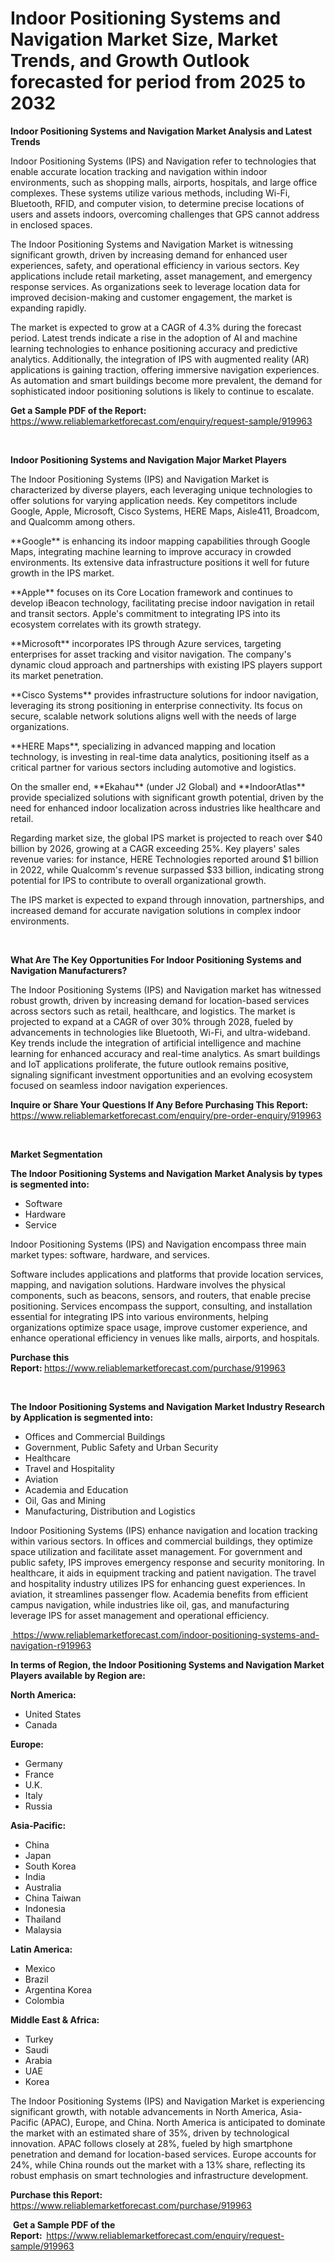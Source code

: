 <p><h1>Indoor Positioning Systems and Navigation Market Size, Market Trends, and Growth Outlook forecasted for period from 2025 to 2032</h1></p><p><strong>Indoor Positioning Systems and Navigation Market Analysis and Latest Trends</strong></p>
<p><p>Indoor Positioning Systems (IPS) and Navigation refer to technologies that enable accurate location tracking and navigation within indoor environments, such as shopping malls, airports, hospitals, and large office complexes. These systems utilize various methods, including Wi-Fi, Bluetooth, RFID, and computer vision, to determine precise locations of users and assets indoors, overcoming challenges that GPS cannot address in enclosed spaces.</p><p>The Indoor Positioning Systems and Navigation Market is witnessing significant growth, driven by increasing demand for enhanced user experiences, safety, and operational efficiency in various sectors. Key applications include retail marketing, asset management, and emergency response services. As organizations seek to leverage location data for improved decision-making and customer engagement, the market is expanding rapidly.</p><p>The market is expected to grow at a CAGR of 4.3% during the forecast period. Latest trends indicate a rise in the adoption of AI and machine learning technologies to enhance positioning accuracy and predictive analytics. Additionally, the integration of IPS with augmented reality (AR) applications is gaining traction, offering immersive navigation experiences. As automation and smart buildings become more prevalent, the demand for sophisticated indoor positioning solutions is likely to continue to escalate.</p></p>
<p><strong>Get a Sample PDF of the Report:&nbsp;</strong> <a href="https://www.reliablemarketforecast.com/enquiry/request-sample/919963?utm_campaign=2472&utm_medium=2&utm_source=Github&utm_content=ia&utm_term=18042025&utm_id=indoor-positioning-systems-and-navigation">https://www.reliablemarketforecast.com/enquiry/request-sample/919963</a></p>
<p>&nbsp;</p>
<p><strong>Indoor Positioning Systems and Navigation Major Market Players</strong></p>
<p><p>The Indoor Positioning Systems (IPS) and Navigation Market is characterized by diverse players, each leveraging unique technologies to offer solutions for varying application needs. Key competitors include Google, Apple, Microsoft, Cisco Systems, HERE Maps, Aisle411, Broadcom, and Qualcomm among others.</p><p>**Google** is enhancing its indoor mapping capabilities through Google Maps, integrating machine learning to improve accuracy in crowded environments. Its extensive data infrastructure positions it well for future growth in the IPS market.</p><p>**Apple** focuses on its Core Location framework and continues to develop iBeacon technology, facilitating precise indoor navigation in retail and transit sectors. Apple's commitment to integrating IPS into its ecosystem correlates with its growth strategy.</p><p>**Microsoft** incorporates IPS through Azure services, targeting enterprises for asset tracking and visitor navigation. The company's dynamic cloud approach and partnerships with existing IPS players support its market penetration.</p><p>**Cisco Systems** provides infrastructure solutions for indoor navigation, leveraging its strong positioning in enterprise connectivity. Its focus on secure, scalable network solutions aligns well with the needs of large organizations.</p><p>**HERE Maps**, specializing in advanced mapping and location technology, is investing in real-time data analytics, positioning itself as a critical partner for various sectors including automotive and logistics.</p><p>On the smaller end, **Ekahau** (under J2 Global) and **IndoorAtlas** provide specialized solutions with significant growth potential, driven by the need for enhanced indoor localization across industries like healthcare and retail.</p><p>Regarding market size, the global IPS market is projected to reach over $40 billion by 2026, growing at a CAGR exceeding 25%. Key players' sales revenue varies: for instance, HERE Technologies reported around $1 billion in 2022, while Qualcomm's revenue surpassed $33 billion, indicating strong potential for IPS to contribute to overall organizational growth. </p><p>The IPS market is expected to expand through innovation, partnerships, and increased demand for accurate navigation solutions in complex indoor environments.</p></p>
<p>&nbsp;</p>
<p><strong>What Are The Key Opportunities For Indoor Positioning Systems and Navigation Manufacturers?</strong></p>
<p><p>The Indoor Positioning Systems (IPS) and Navigation market has witnessed robust growth, driven by increasing demand for location-based services across sectors such as retail, healthcare, and logistics. The market is projected to expand at a CAGR of over 30% through 2028, fueled by advancements in technologies like Bluetooth, Wi-Fi, and ultra-wideband. Key trends include the integration of artificial intelligence and machine learning for enhanced accuracy and real-time analytics. As smart buildings and IoT applications proliferate, the future outlook remains positive, signaling significant investment opportunities and an evolving ecosystem focused on seamless indoor navigation experiences.</p></p>
<p><strong>Inquire or Share Your Questions If Any Before Purchasing This Report:</strong> <a href="https://www.reliablemarketforecast.com/enquiry/pre-order-enquiry/919963?utm_campaign=2472&utm_medium=2&utm_source=Github&utm_content=ia&utm_term=18042025&utm_id=indoor-positioning-systems-and-navigation">https://www.reliablemarketforecast.com/enquiry/pre-order-enquiry/919963</a></p>
<p>&nbsp;</p>
<p><strong>Market Segmentation</strong></p>
<p><strong>The Indoor Positioning Systems and Navigation Market Analysis by types is segmented into:</strong></p>
<p><ul><li>Software</li><li>Hardware</li><li>Service</li></ul></p>
<p><p>Indoor Positioning Systems (IPS) and Navigation encompass three main market types: software, hardware, and services. </p><p>Software includes applications and platforms that provide location services, mapping, and navigation solutions. Hardware involves the physical components, such as beacons, sensors, and routers, that enable precise positioning. Services encompass the support, consulting, and installation essential for integrating IPS into various environments, helping organizations optimize space usage, improve customer experience, and enhance operational efficiency in venues like malls, airports, and hospitals.</p></p>
<p><strong>Purchase this Report:&nbsp;</strong><a href="https://www.reliablemarketforecast.com/purchase/919963?utm_campaign=2472&utm_medium=2&utm_source=Github&utm_content=ia&utm_term=18042025&utm_id=indoor-positioning-systems-and-navigation">https://www.reliablemarketforecast.com/purchase/919963</a></p>
<p>&nbsp;</p>
<p><strong>The Indoor Positioning Systems and Navigation Market Industry Research by Application is segmented into:</strong></p>
<p><ul><li>Offices and Commercial Buildings</li><li>Government, Public Safety and Urban Security</li><li>Healthcare</li><li>Travel and Hospitality</li><li>Aviation</li><li>Academia and Education</li><li>Oil, Gas and Mining</li><li>Manufacturing, Distribution and Logistics</li></ul></p>
<p><p>Indoor Positioning Systems (IPS) enhance navigation and location tracking within various sectors. In offices and commercial buildings, they optimize space utilization and facilitate asset management. For government and public safety, IPS improves emergency response and security monitoring. In healthcare, it aids in equipment tracking and patient navigation. The travel and hospitality industry utilizes IPS for enhancing guest experiences. In aviation, it streamlines passenger flow. Academia benefits from efficient campus navigation, while industries like oil, gas, and manufacturing leverage IPS for asset management and operational efficiency.</p></p>
<p><a href="https://www.reliablemarketforecast.com/indoor-positioning-systems-and-navigation-r919963?utm_campaign=2472&utm_medium=2&utm_source=Github&utm_content=ia&utm_term=18042025&utm_id=indoor-positioning-systems-and-navigation">&nbsp;https://www.reliablemarketforecast.com/indoor-positioning-systems-and-navigation-r919963</a></p>
<p><strong>In terms of Region, the Indoor Positioning Systems and Navigation Market Players available by Region are:</strong></p>
<p>
    <p> <strong> North America: </strong>
        <ul>
            <li>United States</li>
            <li>Canada</li>
        </ul>
        </p> 
    <p> <strong> Europe: </strong>
        <ul>
            <li>Germany</li>
            <li>France</li>
            <li>U.K.</li>
            <li>Italy</li>
            <li>Russia</li>
        </ul>
        </p> 
    <p> <strong> Asia-Pacific: </strong>
        <ul>
            <li>China</li>
            <li>Japan</li>
            <li>South Korea</li>
            <li>India</li>
            <li>Australia</li>
            <li>China Taiwan</li>
            <li>Indonesia</li>
            <li>Thailand</li>
            <li>Malaysia</li>
        </ul>
        </p> 
    <p> <strong> Latin America: </strong>
        <ul>
            <li>Mexico</li>
            <li>Brazil</li>
            <li>Argentina Korea</li>
            <li>Colombia</li>
        </ul>
        </p> 
    <p> <strong> Middle East & Africa: </strong>
        <ul>
            <li>Turkey</li>
            <li>Saudi</li>
            <li>Arabia</li>
            <li>UAE</li>
            <li>Korea</li>
        </ul>
    </p>
    </p>
<p><p>The Indoor Positioning Systems (IPS) and Navigation Market is experiencing significant growth, with notable advancements in North America, Asia-Pacific (APAC), Europe, and China. North America is anticipated to dominate the market with an estimated share of 35%, driven by technological innovation. APAC follows closely at 28%, fueled by high smartphone penetration and demand for location-based services. Europe accounts for 24%, while China rounds out the market with a 13% share, reflecting its robust emphasis on smart technologies and infrastructure development.</p></p>
<p><strong>Purchase this Report: </strong><a href="https://www.reliablemarketforecast.com/purchase/919963?utm_campaign=2472&utm_medium=2&utm_source=Github&utm_content=ia&utm_term=18042025&utm_id=indoor-positioning-systems-and-navigation">https://www.reliablemarketforecast.com/purchase/919963</a></p>
<p>&nbsp;<strong>Get a Sample PDF of the Report:&nbsp;&nbsp;</strong><a href="https://www.reliablemarketforecast.com/enquiry/request-sample/919963?utm_campaign=2472&utm_medium=2&utm_source=Github&utm_content=ia&utm_term=18042025&utm_id=indoor-positioning-systems-and-navigation">https://www.reliablemarketforecast.com/enquiry/request-sample/919963</a></p>
<p><strong></strong></p>
<p><p></p><p></p><p></p></p>